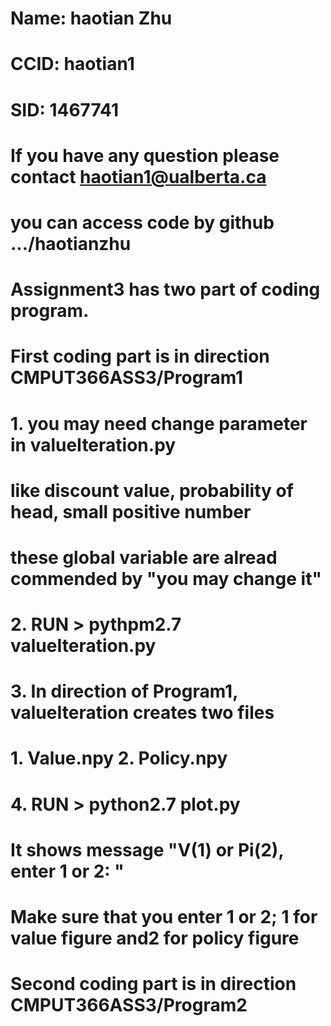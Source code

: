 

# #####################################################################################
# Name: haotian Zhu 
# CCID: haotian1
# SID: 1467741
# If you have any question please contact haotian1@ualberta.ca
# you can access code by github .../haotianzhu
# Assignment3 has two part of coding program.
# #####################################################################################
# First coding part is in direction CMPUT366ASS3/Program1
# 	1. you may need change parameter in valueIteration.py 
#		like discount value, probability of head, small positive number
#       these global variable are alread commended by "you may change it"
# 	2. RUN > pythpm2.7 valueIteration.py 
#   3. In direction of Program1, valueIteration creates two files
#      1. Value.npy  2. Policy.npy
#   4. RUN > python2.7 plot.py
#      It shows message "V(1) or Pi(2), enter 1 or 2: "
#      Make sure that you enter 1 or 2; 1 for value figure and2 for policy figure
# #####################################################################################
# Second coding part is in direction CMPUT366ASS3/Program2
#
#
#
#